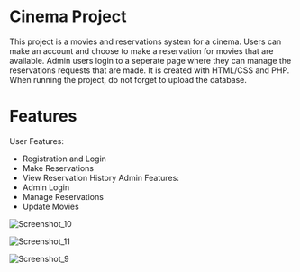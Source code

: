 # Cinema Project

This project is a movies and reservations system for a cinema. Users can make an account and choose to make a reservation for movies that are available. Admin users login to a seperate page where they can manage the reservations requests that are made. It is created with HTML/CSS and PHP.
When running the project, do not forget to upload the database.

# Features
User Features:
+ Registration and Login
+ Make Reservations
+ View Reservation History
Admin Features:
+ Admin Login
+ Manage Reservations
+ Update Movies

![Screenshot_10](https://github.com/user-attachments/assets/bea4130e-f9e7-460d-adbd-085681eccb00)

![Screenshot_11](https://github.com/user-attachments/assets/1793f7b7-4606-45bc-90b2-fc0e592c9c15)

![Screenshot_9](https://github.com/user-attachments/assets/0ade8b62-1722-455a-abe9-0652cfa95552)
